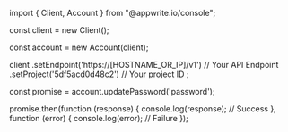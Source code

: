 import { Client, Account } from "@appwrite.io/console";

const client = new Client();

const account = new Account(client);

client
    .setEndpoint('https://[HOSTNAME_OR_IP]/v1') // Your API Endpoint
    .setProject('5df5acd0d48c2') // Your project ID
;

const promise = account.updatePassword('password');

promise.then(function (response) {
    console.log(response); // Success
}, function (error) {
    console.log(error); // Failure
});